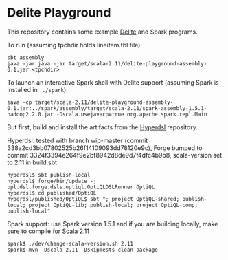 Delite Playground
=================

This repository contains some example [Delite](http://stanford-ppl.github.io/Delite/) 
and Spark programs.

To run (assuming tpchdir holds lineitem.tbl file):

    sbt assembly
    java -jar java -jar target/scala-2.11/delite-playground-assembly-0.1.jar <tpchdir>

To launch an interactive Spark shell with Delite support (assuming Spark is installed in `../spark`):

    java -cp target/scala-2.11/delite-playground-assembly-0.1.jar:../spark/assembly/target/scala-2.11/spark-assembly-1.5.1-hadoop2.2.0.jar -Dscala.usejavacp=true org.apache.spark.repl.Main

But first, build and install the artifacts from the 
[Hyperdsl](https://github.com/stanford-ppl/hyperdsl)
repository.

Hyperdsl: tested with branch wip-master (commit 338a2cd3bb07802525b26f14109093dd78120e9c), Forge bumped to commit 3324f3394e264f9e2bf8942d8de9d7f4dfc4b9b8, scala-version set to 2.11 in build.sbt

    hyperdsl$ sbt publish-local
    hyperdsl$ forge/bin/update -j ppl.dsl.forge.dsls.optiql.OptiQLDSLRunner OptiQL
    hyperdsl$ cd published/OptiQL
    hyperdsl/published/OptiQL$ sbt "; project OptiQL-shared; publish-local; project OptiQL-lib; publish-local; project OptiQL-comp; publish-local"

Spark support: use Spark version 1.5.1 and if you are building locally, make sure to compile for Scala 2.11

    spark$ ./dev/change-scala-version.sh 2.11
    spark$ mvn -Dscala-2.11 -DskipTests clean package


